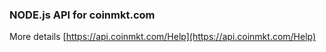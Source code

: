 ### NODE.js API for coinmkt.com

More details [https://api.coinmkt.com/Help](https://api.coinmkt.com/Help)



